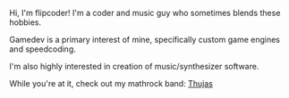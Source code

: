 Hi, I'm flipcoder!  I'm a coder and music guy who sometimes blends these hobbies.

Gamedev is a primary interest of mine, specifically custom game engines and speedcoding.

I'm also highly interested in creation of music/synthesizer software.

While you're at it, check out my mathrock band: [Thujas](https://thujas.net)

